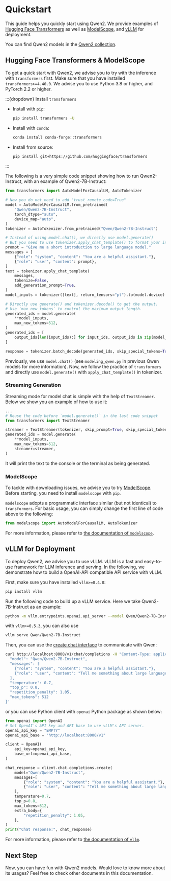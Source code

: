 # Quickstart

This guide helps you quickly start using Qwen2. 
We provide examples of [Hugging Face Transformers](https://github.com/huggingface/transformers) as well as [ModelScope](https://github.com/modelscope/modelscope), and [vLLM](https://github.com/vllm-project/vllm) for deployment.

You can find Qwen2 models in the [Qwen2 collection](https://huggingface.co/collections/Qwen/qwen2-6659360b33528ced941e557f).

## Hugging Face Transformers & ModelScope

To get a quick start with Qwen2, we advise you to try with the inference with `transformers` first.
Make sure that you have installed `transformers>=4.40.0`.
We advise you to use Python 3.8 or higher, and PyTorch 2.2 or higher.

:::{dropdown} Install ``transformers``
* Install with ``pip``:

    ```bash
    pip install transformers -U
    ```

* Install with ``conda``:

    ```bash
    conda install conda-forge::transformers
    ```

* Install from source:

    ```bash
    pip install git+https://github.com/huggingface/transformers
    ```
:::

The following is a very simple code snippet showing how to run Qwen2-Instruct, with an example of Qwen2-7B-Instruct:

```python
from transformers import AutoModelForCausalLM, AutoTokenizer

# Now you do not need to add "trust_remote_code=True"
model = AutoModelForCausalLM.from_pretrained(
    "Qwen/Qwen2-7B-Instruct",
    torch_dtype="auto",
    device_map="auto",
)
tokenizer = AutoTokenizer.from_pretrained("Qwen/Qwen2-7B-Instruct")

# Instead of using model.chat(), we directly use model.generate()
# But you need to use tokenizer.apply_chat_template() to format your inputs as shown below
prompt = "Give me a short introduction to large language model."
messages = [
    {"role": "system", "content": "You are a helpful assistant."},
    {"role": "user", "content": prompt},
]
text = tokenizer.apply_chat_template(
    messages,
    tokenize=False,
    add_generation_prompt=True,
)
model_inputs = tokenizer([text], return_tensors="pt").to(model.device)

# Directly use generate() and tokenizer.decode() to get the output.
# Use `max_new_tokens` to control the maximum output length.
generated_ids = model.generate(
    **model_inputs,
    max_new_tokens=512,
)
generated_ids = [
    output_ids[len(input_ids):] for input_ids, output_ids in zip(model_inputs.input_ids, generated_ids)
]

response = tokenizer.batch_decode(generated_ids, skip_special_tokens=True)[0]
```

Previously, we use `model.chat()` (see `modeling_qwen.py` in previous Qwen models for more information). 
Now, we follow the practice of `transformers` and directly use `model.generate()` with `apply_chat_template()` in tokenizer.


### Streaming Generation

Streaming mode for model chat is simple with the help of `TextStreamer`. 
Below we show you an example of how to use it:

```python
...
# Reuse the code before `model.generate()` in the last code snippet
from transformers import TextStreamer

streamer = TextStreamer(tokenizer, skip_prompt=True, skip_special_tokens=True)
generated_ids = model.generate(
    **model_inputs,
    max_new_tokens=512,
    streamer=streamer,
)
```

It will print the text to the console or the terminal as being generated.

### ModelScope

To tackle with downloading issues, we advise you to try [ModelScope](https://github.com/modelscope/modelscope).
Before starting, you need to install `modelscope` with `pip`. 

`modelscope` adopts a programmatic interface similar (but not identical) to `transformers`.
For basic usage, you can simply change the first line of code above to the following:

```python
from modelscope import AutoModelForCausalLM, AutoTokenizer
```

For more information, please refer to [the documentation of `modelscope`](https://www.modelscope.cn/docs).

## vLLM for Deployment

To deploy Qwen2, we advise you to use vLLM. vLLM is a fast and easy-to-use framework for LLM inference and serving. 
In the following, we demonstrate how to build a OpenAI-API compatible API service with vLLM.

First, make sure you have installed `vllm>=0.4.0`:

```bash
pip install vllm
```

Run the following code to build up a vLLM service. 
Here we take Qwen2-7B-Instruct as an example:

```bash
python -m vllm.entrypoints.openai.api_server --model Qwen/Qwen2-7B-Instruct
```

with `vllm>=0.5.3`, you can also use

```bash
vllm serve Qwen/Qwen2-7B-Instruct
```

Then, you can use the [create chat interface](https://platform.openai.com/docs/api-reference/chat/completions/create) to communicate with Qwen:

```bash
curl http://localhost:8000/v1/chat/completions -H "Content-Type: application/json" -d '{
  "model": "Qwen/Qwen2-7B-Instruct",
  "messages": [
    {"role": "system", "content": "You are a helpful assistant."},
    {"role": "user", "content": "Tell me something about large language models."}
  ],
  "temperature": 0.7,
  "top_p": 0.8,
  "repetition_penalty": 1.05,
  "max_tokens": 512
}'
```

or you can use Python client with `openai` Python package as shown below:

```python
from openai import OpenAI
# Set OpenAI's API key and API base to use vLLM's API server.
openai_api_key = "EMPTY"
openai_api_base = "http://localhost:8000/v1"

client = OpenAI(
    api_key=openai_api_key,
    base_url=openai_api_base,
)

chat_response = client.chat.completions.create(
    model="Qwen/Qwen2-7B-Instruct",
    messages=[
        {"role": "system", "content": "You are a helpful assistant."},
        {"role": "user", "content": "Tell me something about large language models."},
    ],
    temperature=0.7,
    top_p=0.8,
    max_tokens=512,
    extra_body={
        "repetition_penalty": 1.05,
    },
)
print("Chat response:", chat_response)
```

For more information, please refer to [the documentation of `vllm`](https://docs.vllm.ai/en/stable/).

## Next Step

Now, you can have fun with Qwen2 models. 
Would love to know more about its usages? 
Feel free to check other documents in this documentation.
